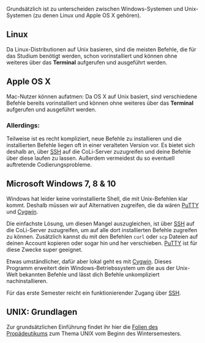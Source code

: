Grundsätzlich ist zu unterscheiden zwischen Windows-Systemen und Unix-Systemen (zu denen Linux und Apple OS X gehören).


## Linux

Da Linux-Distributionen auf Unix basieren, sind die meisten Befehle, die für das Studium benötigt werden, schon vorinstalliert und können ohne weiteres über das **Terminal** aufgerufen und ausgeführt werden. 


## Apple OS X
 
Mac-Nutzer können aufatmen: Da OS X auf Unix basiert, sind verschiedene Befehle bereits vorinstalliert und können ohne weiteres über das **Terminal** aufgerufen und ausgeführt werden. 

### Allerdings:

Teilweise ist es recht kompliziert, neue Befehle zu installieren und die installierten Befehle liegen oft in einer veralteten Version vor. Es bietet sich deshalb an, über [SSH]({filename}ssh.md) auf die CoLi-Server zuzugreifen und deine Befehle über diese laufen zu lassen. Außerdem vermeidest du so eventuell auftretende Codierungsprobleme. 


## Microsoft Windows 7, 8 &amp; 10

Windows hat leider keine vorinstallierte Shell, die mit Unix-Befehlen klar kommt. Deshalb müssen wir auf Alternativen zugreifen, die da wären [PuTTY](http://www.chiark.greenend.org.uk/~sgtatham/putty/download.html) und [Cygwin](https://www.cygwin.com/).


Die einfachste Lösung, um diesen Mangel auszugleichen, ist über [SSH]({filename}ssh.md) auf die CoLi-Server zuzugreifen, um auf alle dort installierten Befehle zugreifen zu können. Zusätzlich kannst du mit den Befehlen `curl` oder `scp` Dateien auf deinen Account kopieren oder sogar hin und her verschieben. [PuTTY](http://www.chiark.greenend.org.uk/~sgtatham/putty/download.html) ist für diese Zwecke super geeignet. 

Etwas umständlicher, dafür aber lokal geht es mit [Cygwin](https://www.cygwin.com/). Dieses Programm erweitert dein Windows-Betriebssystem um die aus der Unix-Welt bekannten Befehle und lässt dich Befehle unkompliziert nachinstallieren. 

Für das erste Semester reicht ein funktionierender Zugang über [SSH]({filename}ssh.md).


## UNIX: Grundlagen

Zur grundsätzlichen Einführung findet ihr hier die [Folien des Propädeutikums](../pdf/UnixPraes.pdf) zum Thema UNIX vom Beginn des Wintersemesters.





